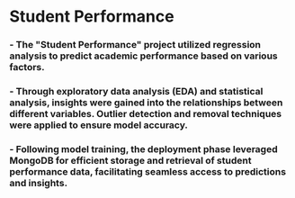 # Student Performance

### - The "Student Performance" project utilized regression analysis to predict academic performance based on various factors. 
### -  Through exploratory data analysis (EDA) and statistical analysis, insights were gained into the relationships between different variables. Outlier detection and removal techniques were applied to ensure model accuracy.
### - Following model training, the deployment phase leveraged **MongoDB** for efficient storage and retrieval of student performance data, facilitating seamless access to predictions and insights.

